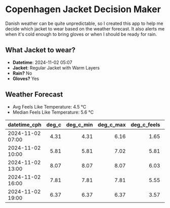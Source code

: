 
# Copenhagen Jacket Decision Maker

Danish weather can be quite unpredictable, so I created this app to help me decide which jacket to wear based on the weather forecast. 
It also alerts me when it's cold enough to bring gloves or when I should be ready for rain.

## What Jacket to wear?

- **Datetime**: 2024-11-02 05:07
- **Jacket**: Regular Jacket with Warm Layers
- **Rain?** No
- **Gloves?** Yes

## Weather Forecast
- Avg Feels Like Temperature: 4.5 °C
- Median Feels Like Temperature: 5.6 °C

| datetime_cph     |   deg_c |   deg_c_min |   deg_c_max |   deg_c_feels | weather   | wind   | rain   |
|:-----------------|--------:|------------:|------------:|--------------:|:----------|:-------|:-------|
| 2024-11-02 07:00 |    4.31 |        4.31 |        6.16 |          1.65 | Clouds    | Low    | None   |
| 2024-11-02 10:00 |    5.81 |        5.81 |        7.02 |          5.81 | Clouds    | Low    | None   |
| 2024-11-02 13:00 |    8.07 |        8.07 |        8.07 |          6.03 | Clouds    | Low    | None   |
| 2024-11-02 16:00 |    7.81 |        7.81 |        7.81 |          5.55 | Clouds    | Low    | None   |
| 2024-11-02 19:00 |    6.37 |        6.37 |        6.37 |          3.57 | Clouds    | Low    | None   |
        